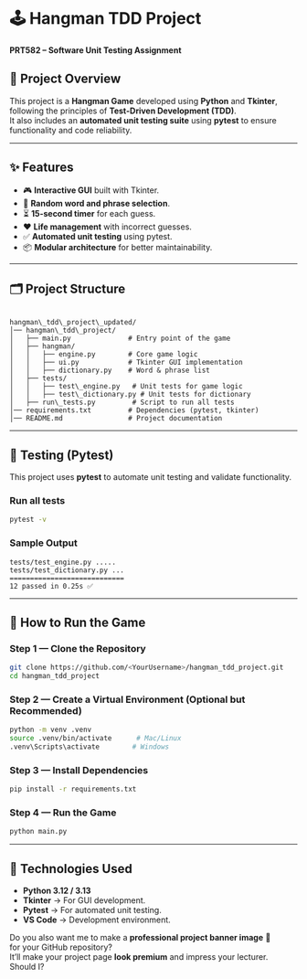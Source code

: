 # 🕹️ Hangman TDD Project  
**PRT582 – Software Unit Testing Assignment**

## 📌 Project Overview
This project is a **Hangman Game** developed using **Python** and **Tkinter**, following the principles of **Test-Driven Development (TDD)**.  
It also includes an **automated unit testing suite** using **pytest** to ensure functionality and code reliability.

---

## ✨ Features
- 🎮 **Interactive GUI** built with Tkinter.
- 🧩 **Random word and phrase selection**.
- ⏳ **15-second timer** for each guess.
- ❤️ **Life management** with incorrect guesses.
- ✅ **Automated unit testing** using pytest.
- 📦 **Modular architecture** for better maintainability.

---

## 🗂️ Project Structure
```

hangman\_tdd\_project\_updated/
│── hangman\_tdd\_project/
│   ├── main.py              # Entry point of the game
│   ├── hangman/
│   │   ├── engine.py        # Core game logic
│   │   ├── ui.py            # Tkinter GUI implementation
│   │   ├── dictionary.py    # Word & phrase list
│   ├── tests/
│   │   ├── test\_engine.py   # Unit tests for game logic
│   │   ├── test\_dictionary.py # Unit tests for dictionary
│   ├── run\_tests.py         # Script to run all tests
│── requirements.txt         # Dependencies (pytest, tkinter)
│── README.md                # Project documentation

````

---

## 🧪 Testing (Pytest)
This project uses **pytest** to automate unit testing and validate functionality.

### **Run all tests**
```bash
pytest -v
````

### **Sample Output**

```
tests/test_engine.py .....
tests/test_dictionary.py ...
============================
12 passed in 0.25s ✅
```

---

## 🚀 How to Run the Game

### **Step 1 — Clone the Repository**

```bash
git clone https://github.com/<YourUsername>/hangman_tdd_project.git
cd hangman_tdd_project
```

### **Step 2 — Create a Virtual Environment (Optional but Recommended)**

```bash
python -m venv .venv
source .venv/bin/activate      # Mac/Linux
.venv\Scripts\activate        # Windows
```

### **Step 3 — Install Dependencies**

```bash
pip install -r requirements.txt
```

### **Step 4 — Run the Game**

```bash
python main.py
```

---

## 🧩 Technologies Used

* **Python 3.12 / 3.13**
* **Tkinter** → For GUI development.
* **Pytest** → For automated unit testing.
* **VS Code** → Development environment.




Do you also want me to make a **professional project banner image** 🎨  
for your GitHub repository?  
It’ll make your project page **look premium** and impress your lecturer.  
Should I?
```
